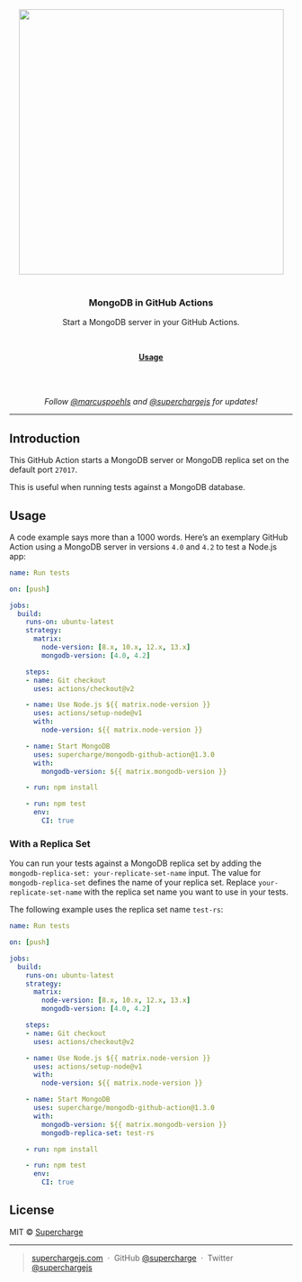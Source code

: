<div align="center">
  <a href="https://superchargejs.com">
    <img width="471" style="max-width:100%;" src="https://superchargejs.com/images/supercharge-text.svg" />
  </a>
  <br/>
  <br/>
  <p>
    <h3>MongoDB in GitHub Actions</h3>
  </p>
  <p>
    Start a MongoDB server in your GitHub Actions.
  </p>
  <br/>
  <p>
    <a href="#usage"><strong>Usage</strong></a>
  </p>
  <br/>
  <br/>
  <p>
    <em>Follow <a href="http://twitter.com/marcuspoehls">@marcuspoehls</a> and <a href="http://twitter.com/superchargejs">@superchargejs</a> for updates!</em>
  </p>
</div>

---


## Introduction
This GitHub Action starts a MongoDB server or MongoDB replica set on the default port `27017`.

This is useful when running tests against a MongoDB database.


## Usage
A code example says more than a 1000 words. Here’s an exemplary GitHub Action using a MongoDB server in versions `4.0` and `4.2` to test a Node.js app:

```yaml
name: Run tests

on: [push]

jobs:
  build:
    runs-on: ubuntu-latest
    strategy:
      matrix:
        node-version: [8.x, 10.x, 12.x, 13.x]
        mongodb-version: [4.0, 4.2]

    steps:
    - name: Git checkout
      uses: actions/checkout@v2

    - name: Use Node.js ${{ matrix.node-version }}
      uses: actions/setup-node@v1
      with:
        node-version: ${{ matrix.node-version }}

    - name: Start MongoDB
      uses: supercharge/mongodb-github-action@1.3.0
      with:
        mongodb-version: ${{ matrix.mongodb-version }}

    - run: npm install

    - run: npm test
      env:
        CI: true
```


### With a Replica Set
You can run your tests against a MongoDB replica set by adding the `mongodb-replica-set: your-replicate-set-name` input. The value for `mongodb-replica-set` defines the name of your replica set. Replace `your-replicate-set-name` with the replica set name you want to use in your tests.

The following example uses the replica set name `test-rs`:

```yaml
name: Run tests

on: [push]

jobs:
  build:
    runs-on: ubuntu-latest
    strategy:
      matrix:
        node-version: [8.x, 10.x, 12.x, 13.x]
        mongodb-version: [4.0, 4.2]

    steps:
    - name: Git checkout
      uses: actions/checkout@v2

    - name: Use Node.js ${{ matrix.node-version }}
      uses: actions/setup-node@v1
      with:
        node-version: ${{ matrix.node-version }}

    - name: Start MongoDB
      uses: supercharge/mongodb-github-action@1.3.0
      with:
        mongodb-version: ${{ matrix.mongodb-version }}
        mongodb-replica-set: test-rs

    - run: npm install

    - run: npm test
      env:
        CI: true
```


## License
MIT © [Supercharge](https://superchargejs.com)

---

> [superchargejs.com](https://superchargejs.com) &nbsp;&middot;&nbsp;
> GitHub [@supercharge](https://github.com/supercharge) &nbsp;&middot;&nbsp;
> Twitter [@superchargejs](https://twitter.com/superchargejs)
